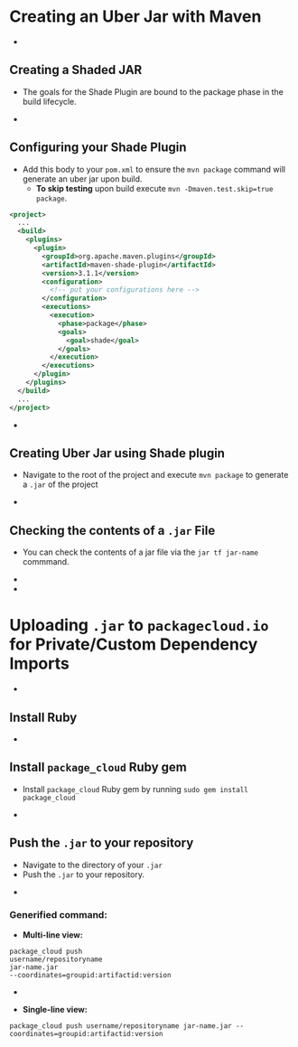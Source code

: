 # Creating an Uber Jar with Maven

-
## Creating a Shaded JAR
* The goals for the Shade Plugin are bound to the package phase in the build lifecycle.


-
## Configuring your Shade Plugin
* Add this body to your `pom.xml` to ensure the `mvn package` command will generate an uber jar upon build.
  * **To skip testing** upon build execute `mvn -Dmaven.test.skip=true package`.

```xml
<project>
  ...
  <build>
    <plugins>
      <plugin>
        <groupId>org.apache.maven.plugins</groupId>
        <artifactId>maven-shade-plugin</artifactId>
        <version>3.1.1</version>
        <configuration>
          <!-- put your configurations here -->
        </configuration>
        <executions>
          <execution>
            <phase>package</phase>
            <goals>
              <goal>shade</goal>
            </goals>
          </execution>
        </executions>
      </plugin>
    </plugins>
  </build>
  ...
</project>
```




-
## Creating Uber Jar using Shade plugin
* Navigate to the root of the project and execute `mvn package` to generate a `.jar` of the project


-
## Checking the contents of a `.jar` File
* You can check the contents of a jar file via the `jar tf jar-name` commmand.







-
-
# Uploading `.jar` to `packagecloud.io` for Private/Custom Dependency Imports




-
## Install Ruby

-
## Install `package_cloud` Ruby gem
* Install `package_cloud` Ruby gem by running `sudo gem install package_cloud `


-
## Push the `.jar` to your repository
* Navigate to the directory of your `.jar`
* Push the `.jar` to your repository.


-
### Generified command:
* **Multi-line view:**

```
package_cloud push
username/repositoryname
jar-name.jar
--coordinates=groupid:artifactid:version
```

-
* **Single-line view:**

```
package_cloud push username/repositoryname jar-name.jar --coordinates=groupid:artifactid:version
```